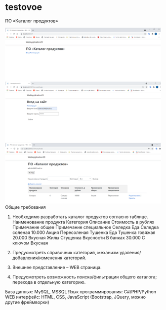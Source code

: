 # testovoe
 ПО «Каталог продуктов»
 
  ![img](https://github.com/pavelbaglai/testovoe/blob/main/888.PNG)
 ![img](https://github.com/pavelbaglai/testovoe/blob/main/777.PNG)
 ![img](https://github.com/pavelbaglai/testovoe/blob/main/666.PNG)
Общие требования
1.	Необходимо разработать каталог продуктов согласно таблице.
Наименование продукта	  Категория	Описание	        Стоимость в рублях	    Примечание общее	   Примечание специальное
Селедка	                Еда	      Селедка соленая	  10.000	                  Акция	             Пересоленая
Тушенка                 	Еда	     Тушенка говяжая	   20.000                  	Вкусная	           Жилы
Сгущенка	               Вкусности	В банках            	30.000               	С ключом               	Вкусная

2.	Предусмотреть справочник категорий, механизм удаления/добавления/изменения категорий.
3.	Внешнее представление – WEB страница.
4.	Предусмотреть возможность поиска/фильтрации общего каталога; перехода в отдельную категорию.


База данных: MySQL, MSSQL
Язык программирования: C#/PHP/Python
WEB интерфейс: HTML, CSS, JavaScript (Bootstrap, JQuery, можно другие фреймворки)

